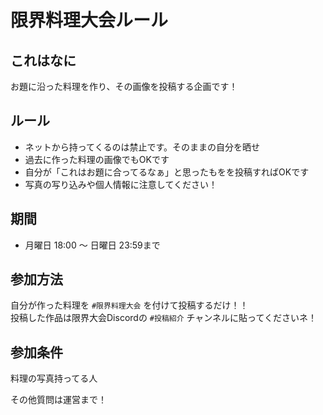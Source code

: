 # 限界料理大会ルール

## これはなに

お題に沿った料理を作り、その画像を投稿する企画です！

## ルール

- ネットから持ってくるのは禁止です。そのままの自分を晒せ
- 過去に作った料理の画像でもOKです
- 自分が「これはお題に合ってるなぁ」と思ったもをを投稿すればOKです
- 写真の写り込みや個人情報に注意してください！

## 期間

- 月曜日 18:00 ～ 日曜日 23:59まで

## 参加方法

自分が作った料理を `#限界料理大会` を付けて投稿するだけ！！        
投稿した作品は限界大会Discordの `#投稿紹介` チャンネルに貼ってくださいネ！

## 参加条件

料理の写真持ってる人

その他質問は運営まで！

